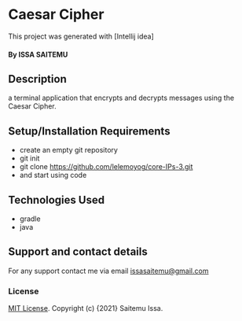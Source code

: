 # Caesar Cipher
This project was generated with [Intellij idea]
#### By ISSA SAITEMU
## Description
a terminal application that encrypts and decrypts messages using the Caesar Cipher.
## Setup/Installation Requirements
* create an empty git repository
* git init
* git clone https://github.com/lelemoyog/core-IPs-3.git
* and start using code
## Technologies Used
* gradle
* java
## Support and contact details
For any support contact me via email issasaitemu@gmail.com
### License
 [MIT License](License).
Copyright (c) {2021}  Saitemu Issa.